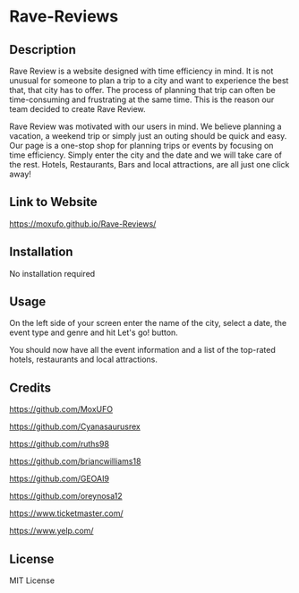 # Rave-Reviews

## Description

Rave Review is a website designed with time efficiency in mind. It is not unusual for someone to plan a trip to a city and want to experience the best that, that city has to offer. The process of planning that trip can often be time-consuming and frustrating at the same time. This is the reason our team decided to create Rave Review.

Rave Review was motivated with our users in mind. We believe planning a vacation, a weekend trip or simply just an outing should be quick and easy. Our page is a one-stop shop for planning trips or events by focusing on time efficiency. Simply enter the city and the date and we will take care of the rest. Hotels, Restaurants, Bars and local attractions, are all just one click away!

## Link to Website

https://moxufo.github.io/Rave-Reviews/

## Installation

No installation required

## Usage

On the left side of your screen enter the name of the city, select a date, the event type and genre and hit Let's go! button.

You should now have all the event information and a list of the top-rated hotels,
restaurants and local attractions.

## Credits

https://github.com/MoxUFO

https://github.com/Cyanasaurusrex

https://github.com/ruths98

https://github.com/briancwilliams18

https://github.com/GEOAI9

https://github.com/oreynosa12


https://www.ticketmaster.com/

https://www.yelp.com/


## License

MIT License
